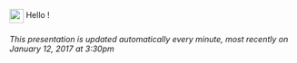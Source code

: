 <p>
  <img src="https://64.media.tumblr.com/a77fe63f35eafbe14be38765babf1cb2/ec4eb63d77592970-8f/s1280x1920/cb3343c17d8b4e6010ca747520d078d3dba9ac25.gif" style="vertical-align:middle" width="25px"> Hello !
</p>



###### This presentation is updated automatically every minute, most recently on January 12, 2017 at 3:30pm


<!-- I'm just a person who spends his time developing useless things, like Luna, a Disord bot used by 46579 peoples ( this presentation updates automatically, the last one is from 9/11/2021, 01:08:16 PM ) -->

